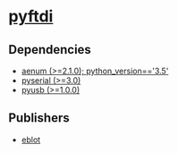 # [pyftdi](https://pypi.org/project/pyftdi)

## Dependencies
- [aenum (>=2.1.0); python_version=='3.5'](packages/a/aenum.md)
- [pyserial (>=3.0)](packages/p/pyserial.md)
- [pyusb (>=1.0.0)](packages/p/pyusb.md)



## Publishers
- [eblot](https://pypi.org/user/eblot)

